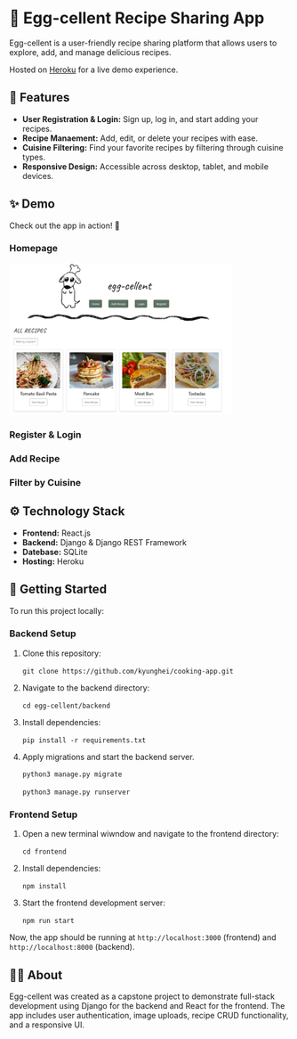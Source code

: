 # 🍳 Egg-cellent Recipe Sharing App
Egg-cellent is a user-friendly recipe sharing platform that allows users to explore, add, and manage delicious recipes.

Hosted on [Heroku](https://cooking-app-demo-35a074f514f1.herokuapp.com/) for a live demo experience.

## 🚀 Features
- **User Registration & Login:** Sign up, log in, and start adding your recipes.
- **Recipe Manaement:** Add, edit, or delete your recipes with ease.
- **Cuisine Filtering:** Find your favorite recipes by filtering through cuisine types.
- **Responsive Design:** Accessible across desktop, tablet, and mobile devices.

## ✨ Demo
Check out the app in action! 🎥
### Homepage
<img src="/eggcellent-homepage.png" alt="App Screenshot" width="400"/>

### Register & Login
### Add Recipe
### Filter by Cuisine

## ⚙️ Technology Stack
- **Frontend:** React.js
- **Backend:** Django & Django REST Framework
- **Datebase:** SQLite
- **Hosting:** Heroku

## 📁 Getting Started
To run this project locally:
### Backend Setup
1. Clone this repository:
   
   ```git clone https://github.com/kyunghei/cooking-app.git```
3. Navigate to the backend directory:
   
   ```cd egg-cellent/backend```
5. Install dependencies:
   
   ```pip install -r requirements.txt```
7. Apply migrations and start the backend server.
   
   ```
   python3 manage.py migrate
   
   python3 manage.py runserver
   ```
### Frontend Setup
1. Open a new terminal wiwndow and navigate to the frontend directory:

   ```cd frontend```
2. Install dependencies:

   ```npm install```
3. Start the frontend development server:
   
   ```npm run start```

Now, the app should be running at ```http://localhost:3000``` (frontend) and ```http://localhost:8000``` (backend).

## 🧑‍🍳 About
Egg-cellent was created as a capstone project to demonstrate full-stack development using Django for the backend and React for the frontend. The app includes user authentication, image uploads, recipe CRUD functionality, and a responsive UI.
